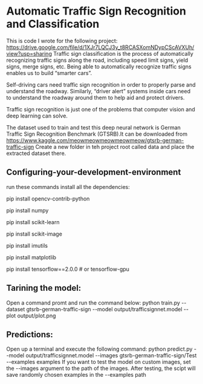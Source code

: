 # Automatic Traffic Sign Recognition and Classification
This is code I wrote for the following project: https://drive.google.com/file/d/1XJr7LQCJ3y_t8RCASXomNDypCScAVXUh/view?usp=sharing
Traffic sign classification is the process of automatically recognizing traffic signs along the road, including speed limit signs, yield signs, merge signs, etc. Being able to automatically recognize traffic signs enables us to build “smarter cars”.

Self-driving cars need traffic sign recognition in order to properly parse and understand the roadway. Similarly, “driver alert” systems inside cars need to understand the roadway around them to help aid and protect drivers.

Traffic sign recognition is just one of the problems that computer vision and deep learning can solve.

The dataset used to train and test this deep neural network is  German Traffic Sign Recognition Benchmark (GTSRB).It can be downloaded from https://www.kaggle.com/meowmeowmeowmeowmeow/gtsrb-german-traffic-sign
Create a new folder in teh project root called data and place the extracted dataset there.


## Configuring-your-development-environment


run these commands install all the dependencies:

  pip install opencv-contrib-python
  
  pip install numpy
  
  pip install scikit-learn
  
  pip install scikit-image
  
  pip install imutils
  
  pip install matplotlib
  
  pip install tensorflow==2.0.0 # or tensorflow-gpu
  

## Tarining the model:
Open a command promt and run the command below:
  python train.py --dataset gtsrb-german-traffic-sign --model output/trafficsignnet.model --plot output/plot.png
 
 
 
## Predictions:
Open up a terminal and execute the following command:
  python predict.py --model output/trafficsignnet.model --images gtsrb-german-traffic-sign/Test --examples examples
If you want to test the model on custom images, set the --images argument to the path of the images. After testing, the scipt will save randomly chosen examples in the --examples path
